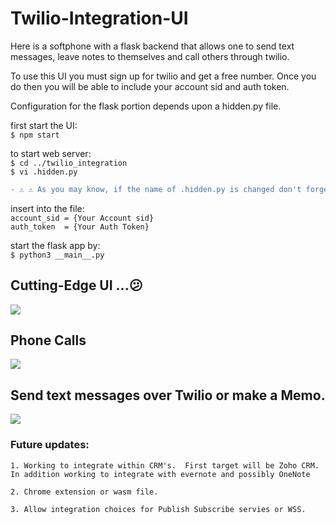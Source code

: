 # Twilio-Integration-UI

Here is a softphone with a flask backend that allows
one to send text messages, leave notes to themselves
and call others through twilio.

To use this UI you must sign up for twilio and get
a free number.  Once you do then you will be able to
include your account sid and auth token.

Configuration for the flask portion depends upon
a hidden.py file.  


first start the UI: \
    `$ npm start`

to start web server: \
    `$ cd ../twilio_integration` \
    `$ vi .hidden.py` 

```diff
- ⚠️ ⚠ As you may know, if the name of .hidden.py is changed don't forget to include it within the .gitignore file ⚠ ⚠
```

insert into the file: \
    `account_sid = {Your Account sid}` \
    `auth_token  = {Your Auth Token}` 

start the flask app by: \
    `$ python3 __main__.py`


## Cutting-Edge UI  ...😕
![](https://github.com/phos-tou-kosmou/python_portfolio/blob/python/web_portfolio/twilio-ui/assets/vanilla.png)


## Phone Calls
![](https://github.com/phos-tou-kosmou/python_portfolio/blob/python/web_portfolio/twilio-ui/assets/number-slot-example.png)

## Send text messages over Twilio or make a Memo.

![](https://github.com/phos-tou-kosmou/python_portfolio/blob/python/web_portfolio/twilio-ui/assets/full-fledge.png)

### Future updates: 
    1. Working to integrate within CRM's.  First target will be Zoho CRM.  In addition working to integrate with evernote and possibly OneNote
    
    2. Chrome extension or wasm file. 

    3. Allow integration choices for Publish Subscribe servies or WSS.
